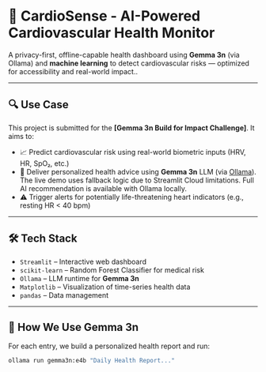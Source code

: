 # 💓 CardioSense - AI-Powered Cardiovascular Health Monitor

A privacy-first, offline-capable health dashboard using **Gemma 3n** (via Ollama) and **machine learning** to detect cardiovascular risks — optimized for accessibility and real-world impact..

---

## 🔍 Use Case

This project is submitted for the **[Gemma 3n Build for Impact Challenge]**. It aims to:

- 📈 Predict cardiovascular risk using real-world biometric inputs (HRV, HR, SpO₂, etc.)
- 🧠 Deliver personalized health advice using **Gemma 3n** LLM (via [Ollama](https://ollama.com)). The live demo uses fallback logic due to Streamlit Cloud limitations. Full AI recommendation is available with Ollama locally.
- ⚠️ Trigger alerts for potentially life-threatening heart indicators (e.g., resting HR < 40 bpm)

---

## 🛠️ Tech Stack

- `Streamlit` – Interactive web dashboard
- `scikit-learn` – Random Forest Classifier for medical risk
- `Ollama` – LLM runtime for **Gemma 3n**
- `Matplotlib` – Visualization of time-series health data
- `pandas` – Data management

---

## 🧠 How We Use Gemma 3n

For each entry, we build a personalized health report and run:

```bash
ollama run gemma3n:e4b "Daily Health Report..."
